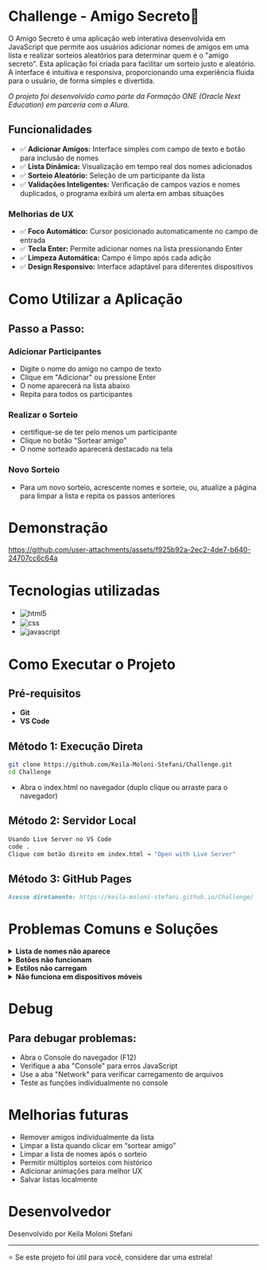 # Challenge - Amigo Secreto🎁

O Amigo Secreto é uma aplicação web interativa desenvolvida em JavaScript que permite aos usuários adicionar nomes de amigos em uma lista e realizar sorteios aleatórios para determinar quem é o "amigo secreto".
Esta aplicação foi criada para facilitar um sorteio justo e aleatório. A interface é intuitiva e responsiva, proporcionando uma experiência fluida para o usuário, de forma simples e divertida.

*O projeto foi desenvolvido como parte da Formação ONE (Oracle Next Education) em parceria com a Alura.*

## Funcionalidades
- ✅ **Adicionar Amigos:** Interface simples com campo de texto e botão para inclusão de nomes
- ✅ **Lista Dinâmica:** Visualização em tempo real dos nomes adicionados
- ✅ **Sorteio Aleatório:** Seleção de um participante da lista
- ✅ **Validações Inteligentes:** Verificação de campos vazios e nomes duplicados, o programa exibirá um alerta em ambas situações

### Melhorias de UX
- ✅ **Foco Automático:** Cursor posicionado automaticamente no campo de entrada
- ✅ **Tecla Enter:** Permite adicionar nomes na lista pressionando Enter
- ✅ **Limpeza Automática:** Campo é limpo após cada adição
- ✅ **Design Responsivo:** Interface adaptável para diferentes dispositivos

# Como Utilizar a Aplicação
## Passo a Passo:
### Adicionar Participantes
- Digite o nome do amigo no campo de texto
- Clique em "Adicionar" ou pressione Enter
- O nome aparecerá na lista abaixo
- Repita para todos os participantes

### Realizar o Sorteio
- certifique-se de ter pelo menos um participante
- Clique no botão "Sortear amigo"
- O nome sorteado aparecerá destacado na tela

### Novo Sorteio
- Para um novo sorteio, acrescente nomes e sorteie, ou, atualize a página para limpar a lista e repita os passos anteriores

# Demonstração
https://github.com/user-attachments/assets/f925b92a-2ec2-4de7-b640-24707cc6c64a


# Tecnologias utilizadas
- <img align="center" alt="html5" src="https://img.shields.io/badge/HTML5-E34F26?style=for-the-badge&logo=html5&logoColor=white">
- <img align="center" alt="css" src="https://img.shields.io/badge/CSS3-1572B6?style=for-the-badge&logo=css3&logoColor=white">
- <img align="center" alt="javascript" src="https://img.shields.io/badge/JavaScript-F7DF1E?style=for-the-badge&logo=javascript&logocolor=black">

# Como Executar o Projeto
## Pré-requisitos ##
- **Git**
- **VS Code**

## Método 1: Execução Direta
```bash
git clone https://github.com/Keila-Moloni-Stefani/Challenge.git 
cd Challenge
```
- Abra o index.html no navegador (duplo clique ou arraste para o navegador)

## Método 2: Servidor Local
```bash
Usando Live Server no VS Code
code .
Clique com botão direito em index.html → "Open with Live Server"
```

## Método 3: GitHub Pages
```markdown
Acesse diretamente: https://keila-moloni-stefani.github.io/Challenge/ 
```

# Problemas Comuns e Soluções
<details>
<summary><strong>Lista de nomes não aparece</strong></summary>

- Verifique se o arquivo app.js está carregando
- Abra o Console (F12) e verifique erros JavaScript
- Certifique-se que os IDs no HTML correspondem aos do JavaScript

</details>
<details>
<summary><strong>Botões não funcionam</strong></summary>

- Verifique se as funções adicionarAmigo() e sortearAmigo() estão definidas
- Confirme que o JavaScript carrega após o HTML (use defer)

</details>
<details>
<summary><strong>Estilos não carregam</strong></summary>

- Verifique se style.css está no diretório correto
- Caso use fontes do Google Fonts, confirme a conexão com a internet
- Teste em modo privado/incógnito do navegador

</details>
<details>
<summary><strong>Não funciona em dispositivos móveis</strong></summary>

- Use um servidor local (não abra diretamente o arquivo HTML)
- Verifique se o navegador móvel suporta ES6+
</details>

# Debug
## Para debugar problemas:
- Abra o Console do navegador (F12)
- Verifique a aba "Console" para erros JavaScript
- Use a aba "Network" para verificar carregamento de arquivos
- Teste as funções individualmente no console

# Melhorias futuras
- Remover amigos individualmente da lista
- Limpar a lista quando clicar em “sortear amigo”
- Limpar a lista de nomes após o sorteio
- Permitir múltiplos sorteios com histórico
- Adicionar animações para melhor UX
-  Salvar listas localmente


# Desenvolvedor
Desenvolvido por Keila Moloni Stefani
________________________________________
⭐ Se este projeto foi útil para você, considere dar uma estrela!


